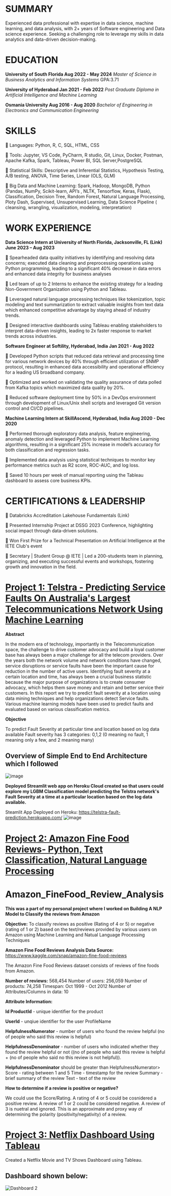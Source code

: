 # SUMMARY

Experienced data professional with expertise in data science, machine learning, and data analysis, with 2+ years of Software engineering and Data science experience. Seeking a challenging role to leverage my skills in data analytics and data-driven decision-making.

# EDUCATION

**University of South Florida Aug 2022 - May 2024**
_Master of Science in Business Analytics and Information Systems_ GPA:3.71

**University of Hyderabad Jan 2021 - Feb 2022**
_Post Graduate Diploma in Artificial Intelligence and Machine Learning_ 

**Osmania University Aug 2016 - Aug 2020**
_Bachelor of Engineering in Electronics and Communication Engineering_

# SKILLS

 Languages: Python, R, C, SQL, HTML, CSS

 Tools: Jupyter, VS Code, PyCharm, R studio, Git, Linux, Docker, Postman, Apache Kafka, Spark, Tableau, Power BI, SQL Server,PostgreSQL

 Statistical Skills: Descriptive and Inferential Statistics, Hypothesis Testing, A/B testing, ANOVA, Time Series, Linear (OLS, GLM)

 Big Data and Machine Learning: Spark, Hadoop, MongoDB, Python (Pandas, NumPy, Scikit-learn, API’s , NLTK, Tensorflow, Keras, Flask),
Classification, Decision Tree, Random Forest, Natural Language Processing, Ploty Dash, Supervised, Unsupervised Learning, Data Science
Pipeline ( cleansing, wrangling, visualization, modeling, interpretation)

# WORK EXPERIENCE

**Data Science Intern at University of North Florida, Jacksonville, FL (Link) June 2023 – Aug 2023** 

 Spearheaded data quality initiatives by identifying and resolving data concerns; executed data cleaning and preprocessing operations
using Python programming, leading to a significant 40% decrease in data errors and enhanced data integrity for business analyses

 Led team of up to 2 Interns to enhance the existing strategy for a leading Non-Government Organization using Python and Tableau.

 Leveraged natural language processing techniques like tokenization, topic modeling and text summarization to extract valuable
insights from text data which enhanced competitive advantage by staying ahead of industry trends.

 Designed interactive dashboards using Tableau enabling stakeholders to interpret data-driven insights, leading to 2x faster response to
market trends across industries.

**Software Engineer at Softility, Hyderabad, India Jan 2021 - Aug 2022**

 Developed Python scripts that reduced data retrieval and processing time for various network devices by 40% through efficient
utilization of SNMP protocol, resulting in enhanced data accessibility and operational efficiency for a leading US broadband company.

 Optimized and worked on validating the quality assurance of data polled from Kafka topics which maximized data quality by 20%.

 Reduced software deployment time by 50% in a DevOps environment through development of Linux/Unix shell scripts and leveraged
Git version control and CI/CD pipelines.

**Machine Learning Intern at SkillAscend, Hyderabad, India Aug 2020 - Dec 2020**

 Performed thorough exploratory data analysis, feature engineering, anomaly detection and leveraged Python to implement Machine Learning algorithms, resulting in a significant 25% increase in model’s accuracy for both classification and regression tasks.

 Implemented data analysis using statistical techniques to monitor key performance metrics such as R2 score, ROC-AUC, and log loss.

 Saved 10 hours per week of manual reporting using the Tableau dashboard to assess core business KPIs.

# CERTIFICATIONS & LEADERSHIP

 Databricks Accreditation Lakehouse Fundamentals (Link)

 Presented Internship Project at DSSG 2023 Conference, highlighting social impact through data-driven solutions.

 Won First Prize for a Technical Presentation on Artificial Intelligence at the IETE Club's event

 Secretary | Student Group @ IETE | Led a 200-students team in planning, organizing, and executing successful events and workshops,
fostering growth and innovation in the field.


# [Project 1: Telstra - Predicting Service Faults On Australia's Largest Telecommunications Network Using Machine Learning](https://github.com/sriramsripada20s/Telstra_ML_endtoend_Project)

**Abstract**

In the modern era of technology, importantly in the Telecommunication space, the challenge to drive customer advocacy and build a loyal customer base has always been a major challenge for all the telecom providers. Over the years both the network volume and network conditions have changed, service disruptions or service faults have been the important cause for reduction in the number of active users. Identifying fault severity at a certain location and time, has always been a crucial business statistic because the major purpose of organizations is to create consumer advocacy, which helps them save money and retain and better service their customers. In this report we try to predict fault severity at a location using data mining techniques and help organizations detect Service faults. Various machine learning models have been used to predict faults and evaluated based on various classification metrics.

**Objective**

To predict Fault Severity at particular time and location based on log data available Fault severity has 3 categories: 0,1,2 (0 meaning no fault, 1 meaning only a few, and 2 meaning many)

## Overview of Simple End to End Architecture which I followed
![image](https://user-images.githubusercontent.com/49833524/220527312-afb87a95-33fa-42ba-b230-c7f1201839c0.png)

**Deployed Streamlit web app on Heroku Cloud created so that users could explore my LGBM Classification model predicting the Telstra network's Fault Severity at a time at a particular location based on the log data available.**

Steamlit App Deployed on Heroku: https://telstra-fault-prediction.herokuapp.com/
![image](https://user-images.githubusercontent.com/49833524/220527542-b910db0e-6faf-46c0-ae06-bbce513f94ee.png)


# [Project 2: Amazon Fine Food Reviews- Python, Text Classification, Natural Language Processing](https://github.com/sriramsripada20s/Amazon_FineFood_Review_Analysis)

# Amazon_FineFood_Review_Analysis

**This was a part of my personal project where I worked on Building A NLP Model to Classify the reviews from Amazon**

**Objective:** To classify reviews as positive (Rating of 4 or 5) or negative (rating of 1 or 2) based on the text/reviews provided by various users on Amazon using Machine Learning and Natual Language Processing Techniques

**Amazon Fine Food Reviews Analysis Data Source:** https://www.kaggle.com/snap/amazon-fine-food-reviews

The Amazon Fine Food Reviews dataset consists of reviews of fine foods from Amazon.

**Number of reviews:** 568,454 Number of users: 256,059 Number of products: 74,258 Timespan: Oct 1999 - Oct 2012 Number of Attributes/Columns in data: 10

**Attribute Information:**

**Id ProductId** - unique identifier for the product 

**UserId** - unqiue identifier for the user ProfileName 

**HelpfulnessNumerator** - number of users who found the review helpful (no of people who said this review is helpful) 

**HelpfulnessDenominator** - number of users who indicated whether they found the review helpful or not ((no of people who said this review is helpful + (no of people who said no this review is not helpful)).

**HelpfulnessDenominator** should be greater than HelpfulnessNumerator> Score - rating between 1 and 5 Time - timestamp for the review Summary - brief summary of the review Text - text of the review 


**How to determine if a review is positive or negative?**

We could use the Score/Rating. A rating of 4 or 5 could be cosnidered a positive review. A review of 1 or 2 could be considered negative. A review of 3 is nuetral and ignored. This is an approximate and proxy way of determining the polarity (positivity/negativity) of a review.


# [Project 3: Netflix Dashboard Using Tableau](https://github.com/sriramsripada20s/netflix_dashboard)

Created a Netflix Movie and TV Shows Dashboard using Tableau.

## Dashboard shown below:
![Dashboard 2](https://user-images.githubusercontent.com/49833524/222303375-5f8c35d2-f89d-4c3d-a2b8-274c99b669a4.png)
